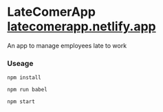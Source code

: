 # LateComerApp [latecomerapp.netlify.app](https://latecomerapp.netlify.app)

An app to manage employees late to work

### Useage

`npm install`

`npm run babel`

`npm start`
